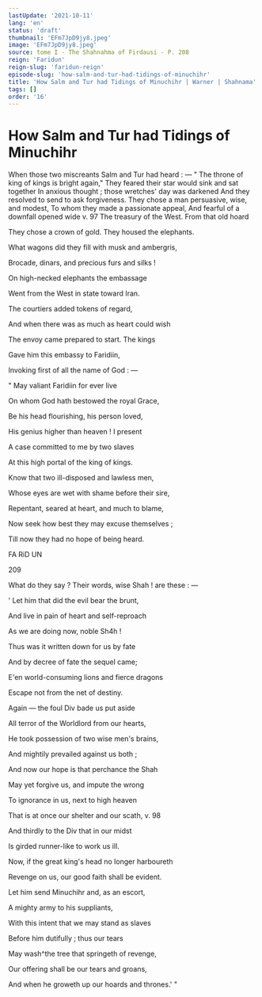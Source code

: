 ```yaml
---
lastUpdate: '2021-10-11'
lang: 'en'
status: 'draft'
thumbnail: 'EFm7JpD9jy8.jpeg'
image: 'EFm7JpD9jy8.jpeg'
source: tome I - The Shahnahma of Firdausi - P. 208
reign: 'Faridun'
reign-slug: 'faridun-reign'
episode-slug: 'how-salm-and-tur-had-tidings-of-minuchihr'
title: 'How Salm and Tur had Tidings of Minuchihr | Warner | Shahnama'
tags: []
order: '16'
---
```


<!-- LTeX: language=en -->

# How Salm and Tur had Tidings of Minuchihr

When those two miscreants Salm and Tur had heard : —
" The throne of king of kings is bright again,"
They feared their star would sink and sat together
In anxious thought ; those wretches' day was darkened
And they resolved to send to ask forgiveness.
They chose a man persuasive, wise, and modest,
To whom they made a passionate appeal,
And fearful of a downfall opened wide
v. 97 The treasury of the West. From that old hoard

They chose a crown of gold. They housed the elephants.

What wagons did they fill with musk and ambergris,

Brocade, dinars, and precious furs and silks !

On high-necked elephants the embassage

Went from the West in state toward Iran.

The courtiers added tokens of regard,

And when there was as much as heart could wish

The envoy came prepared to start. The kings

Gave him this embassy to Faridiin,

Invoking first of all the name of God : —

" May valiant Faridiin for ever live

On whom God hath bestowed the royal Grace,

Be his head flourishing, his person loved,

His genius higher than heaven ! I present

A case committed to me by two slaves

At this high portal of the king of kings.

Know that two ill-disposed and lawless men,

Whose eyes are wet with shame before their sire,

Repentant, seared at heart, and much to blame,

Now seek how best they may excuse themselves ;

Till now they had no hope of being heard.

FA RiD UN

209

What do they say ? Their words, wise Shah ! are these : —

' Let him that did the evil bear the brunt,

And live in pain of heart and self-reproach

As we are doing now, noble Sh4h !

Thus was it written down for us by fate

And by decree of fate the sequel came;

E'en world-consuming lions and fierce dragons

Escape not from the net of destiny.

Again — the foul Div bade us put aside

All terror of the Worldlord from our hearts,

He took possession of two wise men's brains,

And mightily prevailed against us both ;

And now our hope is that perchance the Shah

May yet forgive us, and impute the wrong

To ignorance in us, next to high heaven

That is at once our shelter and our scath, v. 98

And thirdly to the Div that in our midst

Is girded runner-like to work us ill.

Now, if the great king's head no longer harboureth

Revenge on us, our good faith shall be evident.

Let him send Minuchihr and, as an escort,

A mighty army to his suppliants,

With this intent that we may stand as slaves

Before him dutifully ; thus our tears

May wash^the tree that springeth of revenge,

Our offering shall be our tears and groans,

And when he groweth up our hoards and thrones.' "
